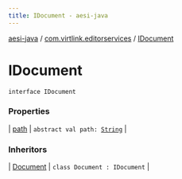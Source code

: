 ```yaml
---
title: IDocument - aesi-java
---
```


[aesi-java](../../index.html) / [com.virtlink.editorservices](../index.html) / [IDocument](.)

# IDocument

`interface IDocument`

### Properties

| [path](path.html) | `abstract val path: `[`String`](https://kotlinlang.org/api/latest/jvm/stdlib/kotlin/-string/index.html) |

### Inheritors

| [Document](../-document/index.html) | `class Document : IDocument` |

